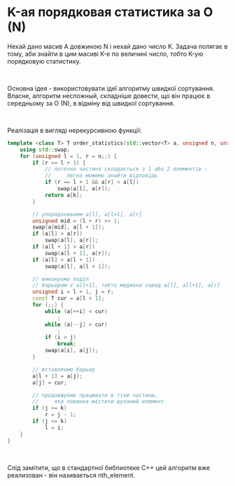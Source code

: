 # K-ая порядковая статистика за O (N)

Нехай дано масив A довжиною N і нехай дано число K. Задача полягає в тому, аби знайти в цим масиві K-е по величині число, тобто K-ую порядковую статистику.

&nbsp;

Основна ідея - використовувати ідеї алгоритму швидкої сортування. Власне, алгоритм несложный, складніше довести, що він працює в середньому за O (N), в відміну від швидкої сортування.

&nbsp;

Реалізація в вигляді нерекурсивною функції:

<!--- TODO: specify code snippet id -->
``` cpp
template <class T> T order_statistics(std::vector<T> a, unsigned n, unsigned k) {
    using std::swap;
    for (unsigned l = 1, r = n;;) {
        if (r <= l + 1) {
            // поточна частина складається з 1 або 2 елементів -
            //     легко можемо знайти відповідь
            if (r == l + 1 && a[r] < a[l])
                swap(a[l], a[r]);
            return a[k];
        }

        // упорядочиваем a[l], a[l+1], a[r]
        unsigned mid = (l + r) >> 1;
        swap(a[mid], a[l + 1]);
        if (a[l] > a[r])
            swap(a[l], a[r]);
        if (a[l + 1] > a[r])
            swap(a[l + 1], a[r]);
        if (a[l] > a[l + 1])
            swap(a[l], a[l + 1]);

        // виконуємо поділ
        // барьером є a[l+1], тобто медиана серед a[l], a[l+1], a[r]
        unsigned i = l + 1, j = r;
        const T cur = a[l + 1];
        for (;;) {
            while (a[++i] < cur)
                ;
            while (a[--j] > cur)
                ;
            if (i > j)
                break;
            swap(a[i], a[j]);
        }

        // вставляємо барьер
        a[l + 1] = a[j];
        a[j] = cur;

        // продовжуємо працювати в тією частини,
        //     яка повинна містити шуканий елемент
        if (j >= k)
            r = j - 1;
        if (j <= k)
            l = i;
    }
}
```
&nbsp;

Слід замітити, що в стандартної библиотеке C++ цей алгоритм вже реализован - він називається nth_element.
